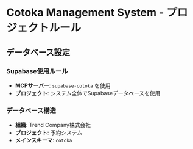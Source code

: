 
# Cotoka Management System - プロジェクトルール

## データベース設定

### Supabase使用ルール
- **MCPサーバー**: `supabase-cotoka` を使用
- **プロジェクト**: システム全体でSupabaseデータベースを使用

### データベース構造
- **組織**: Trend Company株式会社
- **プロジェクト**: 予約システム
- **メインスキーマ**: `cotoka`
